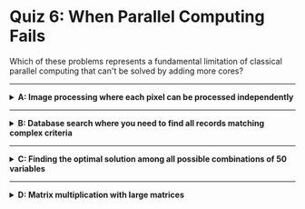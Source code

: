 # Quiz 6: When Parallel Computing Fails

Which of these problems represents a fundamental limitation of classical parallel
computing that can't be solved by adding more cores?

---

<details>
<summary><strong>A: Image processing where each pixel can be processed independently</strong></summary>

✖ Nope.

This is an "embarrassingly parallel" problem - perfect for classical parallel computing.

Each pixel operation is independent, so you can distribute pixels across cores with
near-linear speedup.

</details>

---

<details>
<summary><strong>B: Database search where you need to find all records matching complex criteria</strong></summary>

✖ Nope.

Database searches can be parallelized effectively by partitioning the data across cores.

Each core searches its partition independently, then results are combined.

</details>

---

<details>
<summary><strong>C: Finding the optimal solution among all possible combinations of 50 variables</strong></summary>

✔ Correct!

This involves searching 2^50 = 1,125,899,906,842,624 combinations - over 1 quadrillion
possibilities.

Even with a million cores, each core would need to evaluate over 1 billion combinations.
The exponential search space breaks classical parallel approaches.

This is where quantum algorithms like Grover's search can provide quadratic speedups.

</details>

---

<details>
<summary><strong>D: Matrix multiplication with large matrices</strong></summary>

✖ Nope.

Matrix multiplication parallelizes very well - you can distribute rows, columns, or blocks
across cores.

Standard parallel algorithms achieve excellent speedups for large matrix operations.

</details>
